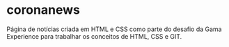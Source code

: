 # coronanews
Página de notícias criada em HTML e CSS como parte do desafio da Gama Experience para trabalhar os conceitos de HTML, CSS e GIT.
